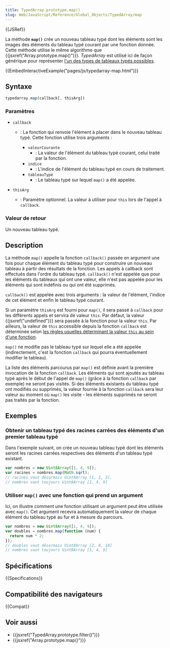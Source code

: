 ```yaml
---
title: TypedArray.prototype.map()
slug: Web/JavaScript/Reference/Global_Objects/TypedArray/map
---
```


{{JSRef}}

La méthode **`map()`** crée un nouveau tableau typé dont les éléments sont les images des éléments du tableau typé courant par une fonction donnée. Cette méthode utilise le même algorithme que {{jsxref("Array.prototype.map()")}}_._ _TypedArray_ est utilisé ici de façon générique pour représenter [l'un des types de tableaux typés possibles](/fr/docs/Web/JavaScript/Reference/Objets_globaux/TypedArray#Les_objets_TypedArray).

{{EmbedInteractiveExample("pages/js/typedarray-map.html")}}

## Syntaxe

```js
typedarray.map(callback[, thisArg])
```

### Paramètres

- `callback`

  - : La fonction qui renvoie l'élément à placer dans le nouveau tableau typé. Cette fonction utilise trois arguments :

    - `valeurCourante`
      - : La valeur de l'élément du tableau typé courant, celui traité par la fonction.
    - `indice`
      - : L'indice de l'élément du tableau typé en cours de traitement.
    - `tableauTypé`
      - : Le tableau typé sur lequel `map()` a été appelée.

- `thisArg`
  - : Paramètre optionnel. La valeur à utiliser pour `this` lors de l'appel à `callback`.

### Valeur de retour

Un nouveau tableau typé.

## Description

La méthode `map()` appelle la fonction `callback()` passée en argument une fois pour chaque élément du tableau typé pour construire un nouveau tableau à partir des résultats de la fonction. Les appels à callback sont effectués dans l'ordre du tableau typé. `callback()` n'est appelée que pour les éléments du tableaux qui ont une valeur, elle n'est pas appelée pour les éléments qui sont indéfinis ou qui ont été supprimés.

`callback()` est appelée avec trois arguments : la valeur de l'élément, l'indice de cet élément et enfin le tableau typé courant.

Si un paramètre `thisArg` est fourni pour `map()`, il sera passé à `callback` pour les différents appels et servira de valeur `this`. Par défaut, la valeur {{jsxref("undefined")}} sera passée à la fonction pour la valeur `this`. Par ailleurs, la valeur de `this` accessible depuis la fonction `callback` est déterminée selon [les règles usuelles déterminant la valeur `this` au sein d'une fonction](/fr/docs/Web/JavaScript/Reference/Opérateurs/L_opérateur_this).

`map()` ne modifie pas le tableau typé sur lequel elle a été appelée (indirectement, c'est la fonction `callback` qui pourra éventuellement modifier le tableau).

La liste des éléments parcourus par `map()` est définie avant la première invocation de la fonction `callback`. Les éléments qui sont ajoutés au tableau typé après le début de l'appel de `map()` (grâce à la fonction `callback` par exemple) ne seront pas visités. Si des éléments existants du tableau typé ont modifiés ou supprimés, la valeur fournie à la fonction `callback` sera leur valeur au moment où `map()` les visite - les éléments supprimés ne seront pas traités par la fonction.

## Exemples

### Obtenir un tableau typé des racines carrées des éléments d'un premier tableau typé

Dans l'exemple suivant, on crée un nouveau tableau typé dont les éléments seront les racines carrées respectives des éléments d'un tableau typé existant.

```js
var nombres = new Uint8Array([1, 4, 9]);
var racines = nombres.map(Math.sqrt);
// racines vaut désormais Uint8Array [1, 2, 3],
// nombres vaut toujours Uint8Array [1, 4, 9]
```

### Utiliser `map()` avec une fonction qui prend un argument

Ici, on illustre comment une fonction utilisant un argument peut être utilisée avec `map()`. Cet argument recevra automatiquement la valeur de chaque élément du tableau typé au fur et à mesure du parcours.

```js
var nombres = new Uint8Array([1, 4, 9]);
var doubles = nombres.map(function (num) {
  return num * 2;
});
// doubles vaut désormais Uint8Array [2, 8, 18]
// nombres vaut toujours Uint8Array [1, 4, 9]
```

## Spécifications

{{Specifications}}

## Compatibilité des navigateurs

{{Compat}}

## Voir aussi

- {{jsxref("TypedArray.prototype.filter()")}}
- {{jsxref("Array.prototype.map()")}}

